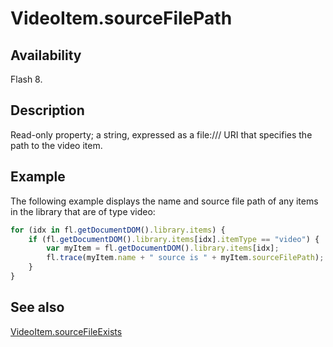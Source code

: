 # VideoItem.sourceFilePath

## Availability

Flash 8.

## Description

Read-only property; a string, expressed as a file:/// URI that specifies the path to the video item.

## Example

The following example displays the name and source file path of any items in the library that are of type video:

```javascript
for (idx in fl.getDocumentDOM().library.items) {
    if (fl.getDocumentDOM().library.items[idx].itemType == "video") {
        var myItem = fl.getDocumentDOM().library.items[idx];
        fl.trace(myItem.name + " source is " + myItem.sourceFilePath);
    }
}
```

## See also

[VideoItem.sourceFileExists](../VideoItem_object/VideoItem3.md)
